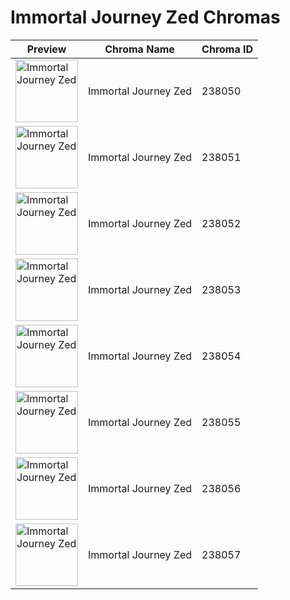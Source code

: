 # Immortal Journey Zed Chromas

| Preview | Chroma Name | Chroma ID |
|---|---|---|
| <img src='https://raw.communitydragon.org/latest/plugins/rcp-be-lol-game-data/global/default/v1/champion-chroma-images/238/238050.png' alt='Immortal Journey Zed' width='100'> | Immortal Journey Zed | 238050 |
| <img src='https://raw.communitydragon.org/latest/plugins/rcp-be-lol-game-data/global/default/v1/champion-chroma-images/238/238051.png' alt='Immortal Journey Zed' width='100'> | Immortal Journey Zed | 238051 |
| <img src='https://raw.communitydragon.org/latest/plugins/rcp-be-lol-game-data/global/default/v1/champion-chroma-images/238/238052.png' alt='Immortal Journey Zed' width='100'> | Immortal Journey Zed | 238052 |
| <img src='https://raw.communitydragon.org/latest/plugins/rcp-be-lol-game-data/global/default/v1/champion-chroma-images/238/238053.png' alt='Immortal Journey Zed' width='100'> | Immortal Journey Zed | 238053 |
| <img src='https://raw.communitydragon.org/latest/plugins/rcp-be-lol-game-data/global/default/v1/champion-chroma-images/238/238054.png' alt='Immortal Journey Zed' width='100'> | Immortal Journey Zed | 238054 |
| <img src='https://raw.communitydragon.org/latest/plugins/rcp-be-lol-game-data/global/default/v1/champion-chroma-images/238/238055.png' alt='Immortal Journey Zed' width='100'> | Immortal Journey Zed | 238055 |
| <img src='https://raw.communitydragon.org/latest/plugins/rcp-be-lol-game-data/global/default/v1/champion-chroma-images/238/238056.png' alt='Immortal Journey Zed' width='100'> | Immortal Journey Zed | 238056 |
| <img src='https://raw.communitydragon.org/latest/plugins/rcp-be-lol-game-data/global/default/v1/champion-chroma-images/238/238057.png' alt='Immortal Journey Zed' width='100'> | Immortal Journey Zed | 238057 |
